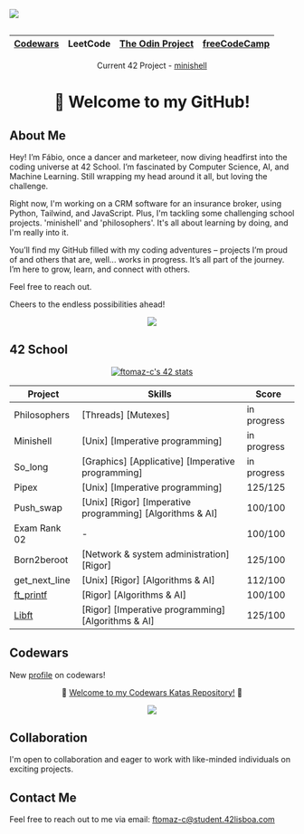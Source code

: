 <p  style="display: inline-block" align="left">
  <a href="https://www.codewars.com/">
    <img src="https://www.codewars.com/users/ftomaz-c/badges/micro" />
  </a>
  <div align="center">
  
 |[Codewars](https://github.com/ftomaz-c/Codewars)|LeetCode|[The Odin Project](https://github.com/ftomaz-c/The_Odin_Project.git)|[freeCodeCamp](https://github.com/ftomaz-c/freeCodeCamp)|
  |---|---|---|---|
  </div>
</p>


<p align= "center">Current 42 Project - <a href="https://github.com/ftomaz-c/Minishell">minishell</a><p>

<div align="center">
  
# 👋 **Welcome to my GitHub!**
</div>


## About Me
Hey! I’m Fábio, once a dancer and marketeer, now diving headfirst into the coding universe at 42 School. I’m fascinated by Computer Science, AI, and Machine Learning. Still wrapping my head around it all, but loving the challenge.

Right now, I'm working on a CRM software for an insurance broker, using Python, Tailwind, and JavaScript. Plus, I'm tackling some challenging school projects. 'minishell' and 'philosophers'. It's all about learning by doing, and I'm really into it.

You’ll find my GitHub filled with my coding adventures – projects I’m proud of and others that are, well... works in progress. It’s all part of the journey. I’m here to grow, learn, and connect with others.

Feel free to reach out.

Cheers to the endless possibilities ahead!

<p align="center">
  <a href="https://skillicons.dev">
    <img src="https://skillicons.dev/icons?i=c,python,linux,vscode,vim,git,github,docker,django,html,tailwind,css" />
  </a>
</p>


  ## 42 School
<div align="center">
  
  [![ftomaz-c's 42 stats](https://badge.mediaplus.ma/black/ftomaz-c?1337Badge=off&UM6P=off)](https://github.com/oakoudad/badge42)
</div>

<div align="center">
  
|Project|Skills|Score|
|---|---|---|
|Philosophers|[Threads] [Mutexes]| in progress |
|Minishell|[Unix] [Imperative programming]| in progress |
|So_long|[Graphics] [Applicative] [Imperative programming]| in progress |
|Pipex|[Unix] [Imperative programming] | 125/125|
|Push_swap|[Unix] [Rigor] [Imperative programming] [Algorithms & AI]|100/100|
|Exam Rank 02|-|100/100|
|Born2beroot|[Network & system administration] [Rigor]|125/100|
|get_next_line|[Unix] [Rigor] [Algorithms & AI]|112/100|
|[ft_printf](https://github.com/ftomaz-c/Printf.git)|[Rigor] [Algorithms & AI]|100/100|
|[Libft](https://github.com/ftomaz-c/Libft.git)|[Rigor] [Imperative programming] [Algorithms & AI]|125/100|
</div>




## Codewars

New [profile](https://www.codewars.com/users/ftomaz-c) on codewars!

<div align="center">
  
🚀 [Welcome to my Codewars Katas Repository!](https://github.com/ftomaz-c/Codewars.git) 🚀 </div>

<p align="center">
  <a href="https://www.codewars.com/">
    <img src="https://www.codewars.com/users/ftomaz-c/badges/large" />
  </a>
</p>

## Collaboration
I'm open to collaboration and eager to work with like-minded individuals on exciting projects.

## Contact Me
Feel free to reach out to me via email: [ftomaz-c@student.42lisboa.com](mailto:ftomaz-c@student.42lisboa.com)

